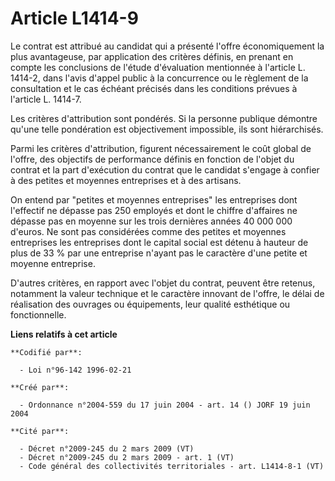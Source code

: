 # Article L1414-9

Le contrat est attribué au candidat qui a présenté l'offre économiquement la plus avantageuse, par application des critères
définis, en prenant en compte les conclusions de l'étude d'évaluation mentionnée à l'article L. 1414-2, dans l'avis d'appel
public à la concurrence ou le règlement de la consultation et le cas échéant précisés dans les conditions prévues à l'article
L. 1414-7.

Les critères d'attribution sont pondérés. Si la personne publique démontre qu'une telle pondération est objectivement
impossible, ils sont hiérarchisés.

Parmi les critères d'attribution, figurent nécessairement le coût global de l'offre, des objectifs de performance définis en
fonction de l'objet du contrat et la part d'exécution du contrat que le candidat s'engage à confier à des petites et moyennes
entreprises et à des artisans.

On entend par "petites et moyennes entreprises" les entreprises dont l'effectif ne dépasse pas 250 employés et dont le
chiffre d'affaires ne dépasse pas en moyenne sur les trois dernières années 40 000 000 d'euros. Ne sont pas considérées comme
des petites et moyennes entreprises les entreprises dont le capital social est détenu à hauteur de plus de 33 % par une
entreprise n'ayant pas le caractère d'une petite et moyenne entreprise.

D'autres critères, en rapport avec l'objet du contrat, peuvent être retenus, notamment la valeur technique et le caractère
innovant de l'offre, le délai de réalisation des ouvrages ou équipements, leur qualité esthétique ou fonctionnelle.

**Liens relatifs à cet article**

	**Codifié par**:

	  - Loi n°96-142 1996-02-21

	**Créé par**:

	  - Ordonnance n°2004-559 du 17 juin 2004 - art. 14 () JORF 19 juin 2004

	**Cité par**:

	  - Décret n°2009-245 du 2 mars 2009 (VT)
	  - Décret n°2009-245 du 2 mars 2009 - art. 1 (VT)
	  - Code général des collectivités territoriales - art. L1414-8-1 (VT)
